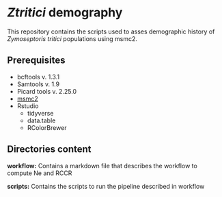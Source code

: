 # *Ztritici* demography

This repository contains the scripts used to asses demographic history of *Zymoseptoris tritici* populations using msmc2.


## Prerequisites

- bcftools v. 1.3.1
- Samtools v. 1.9
- Picard tools v. 2.25.0
- [msmc2](https://github.com/stschiff/msmc2)
- Rstudio
  - tidyverse
  - data.table
  - RColorBrewer

## Directories content

**workflow:** Contains a markdown file that describes the workflow to compute Ne and RCCR

**scripts:** Contains the scripts to run the pipeline described in workflow
